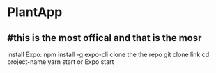 # PlantApp
#this is the most offical and that is the mosr 
-------------------------------------------------------------------------------------------------------------------------------

install Expo:
  npm install -g expo-cli
clone the the repo
  git clone link
cd project-name
yarn start or Expo start


